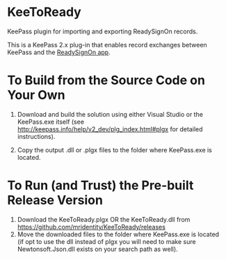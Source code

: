 # KeeToReady
KeePass plugin for importing and exporting ReadySignOn records.

This is a KeePass 2.x plug-in that enables record exchanges between KeePass and the [ReadySignOn app](https://itunes.apple.com/us/app/readysignon/id1007775032?mt=8&ign-mpt=uo%3D4).

To Build from the Source Code on Your Own
=========================================
1. Download and build the solution using either Visual Studio or the KeePass.exe itself (see http://keepass.info/help/v2_dev/plg_index.html#plgx for detailed instructions).

2. Copy the output .dll or .plgx files to the folder where KeePass.exe is located.


To Run (and Trust) the Pre-built Release Version
=====================================
1. Download the KeeToReady.plgx OR the KeeToReady.dll from https://github.com/mridentity/KeeToReady/releases
2. Move the downloaded files to the folder where KeePass.exe is located (if opt to use the dll instead of plgx you will need to make sure Newtonsoft.Json.dll exists on your search path as well).
